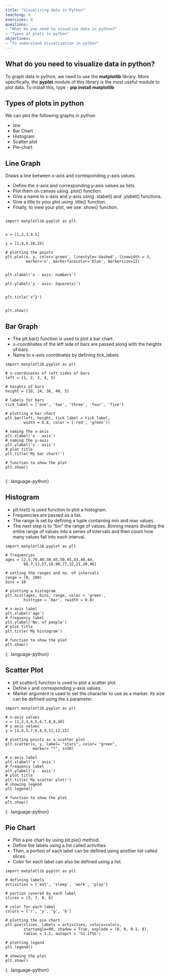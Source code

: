 ```yaml
---
title: "Visualizing data in Python"
teaching: 0
exercises: 0
questions:
- "What do you need to visualize data in python?"
- "Types of plots in python"
objectives:
- "To understand Visualization in python"
---
```


## What do you need to visualize data in python?

To graph data in python, we need to use the __matplotlib__ library. More specifically, the __pyplot__ module of this library is the most useful module to plot data. To install this, type - __pip install matplotlib__

## Types of plots in python

We can plot the following graphs in python

* line
* Bar Chart
* Histogram
* Scatter plot
* Pie-chart

## Line Graph
Draws a line between x-axis and corresponding y-axis values.
- Define the x-axis and corresponding y-axis values as lists.
- Plot them on canvas using .plot() function.
- Give a name to x-axis and y-axis using .xlabel() and .ylabel() functions.
- Give a title to your plot using .title() function.
- Finally, to view your plot, we use .show() function.

~~~

import matplotlib.pyplot as plt


x = [1,2,3,4,5]

y = [1,4,9,16,25]

# plotting the points
plt.plot(x, y, color='green', linestyle='dashed', linewidth = 3,
         marker='o', markerfacecolor='blue', markersize=12)


plt.xlabel('x - axis: numbers')

plt.ylabel('y - axis: Square(x)')


plt.title('x^2')


plt.show()

~~~

## Bar Graph
- The plt.bar() function is used to plot a bar chart.
- x-coordinates of the left side of bars are passed along with the heights of bars.
- Name to x-axis coordinates by defining tick_labels
~~~
import matplotlib.pyplot as plt

# x-coordinates of left sides of bars
left = [1, 2, 3, 4, 5]

# heights of bars
height = [10, 24, 36, 40, 5]

# labels for bars
tick_label = ['one', 'two', 'three', 'four', 'five']

# plotting a bar chart
plt.bar(left, height, tick_label = tick_label,
		width = 0.8, color = ['red', 'green'])

# naming the x-axis
plt.xlabel('x - axis')
# naming the y-axis
plt.ylabel('y - axis')
# plot title
plt.title('My bar chart!')

# function to show the plot
plt.show()


~~~
{: .language-python}

## Histogram
- plt.hist() is used function to plot a histogram. 
- Frequencies are passed as a list. 
- The range is set by defining a tuple containing min and max values. 
- The next step is to “bin” the range of values. Binning means dividing the entire range of values into a series of intervals and then count how many values fall into each interval.

~~~
import matplotlib.pyplot as plt

# frequencies
ages = [2,5,70,40,30,45,50,45,43,40,44,
		60,7,13,57,18,90,77,32,21,20,40]

# setting the ranges and no. of intervals
range = (0, 100)
bins = 10

# plotting a histogram
plt.hist(ages, bins, range, color = 'green',
		histtype = 'bar', rwidth = 0.8)

# x-axis label
plt.xlabel('age')
# frequency label
plt.ylabel('No. of people')
# plot title
plt.title('My histogram')

# function to show the plot
plt.show()

~~~
{: .language-python}

## Scatter Plot

- plt.scatter() function is used to plot a scatter plot.
- Define x and corresponding y-axis values.
- Marker argument is used to set the character to use as a marker. Its size can be defined using the s parameter.

~~~
import matplotlib.pyplot as plt

# x-axis values
x = [1,2,3,4,5,6,7,8,9,10]
# y-axis values
y = [2,4,5,7,6,8,9,11,12,12]

# plotting points as a scatter plot
plt.scatter(x, y, label= "stars", color= "green",
			marker= "*", s=30)

# x-axis label
plt.xlabel('x - axis')
# frequency label
plt.ylabel('y - axis')
# plot title
plt.title('My scatter plot!')
# showing legend
plt.legend()

# function to show the plot
plt.show()

~~~
{: .language-python}

## Pie Chart

- Plot a pie chart by using plt.pie() method.
- Define the labels using a list called activities.
- Then, a portion of each label can be defined using another list called slices.
- Color for each label can also be defined using a list.

~~~
import matplotlib.pyplot as plt

# defining labels
activities = ['eat', 'sleep', 'work', 'play']

# portion covered by each label
slices = [3, 7, 8, 6]

# color for each label
colors = ['r', 'y', 'g', 'b']

# plotting the pie chart
plt.pie(slices, labels = activities, colors=colors,
		startangle=90, shadow = True, explode = (0, 0, 0.1, 0),
		radius = 1.2, autopct = '%1.1f%%')

# plotting legend
plt.legend()

# showing the plot
plt.show()

~~~
{: .language-python}

